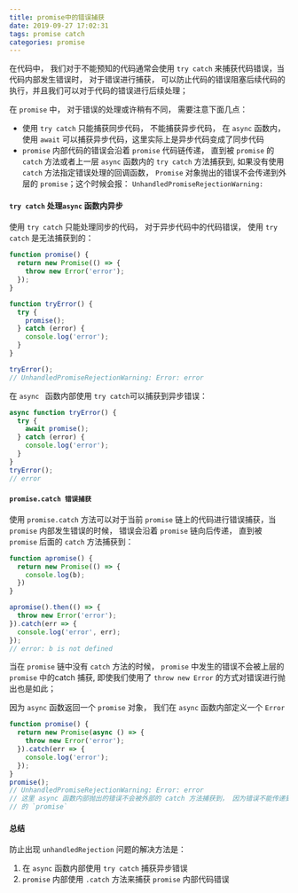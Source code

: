 ```yaml
---
title: promise中的错误捕获
date: 2019-09-27 17:02:31
tags: promise catch
categories: promise
---
```


在代码中， 我们对于不能预知的代码通常会使用 `try catch` 来捕获代码错误，当代码内部发生错误时， 对于错误进行捕获， 可以防止代码的错误阻塞后续代码的执行，并且我们可以对于代码的错误进行后续处理；

在 `promise` 中， 对于错误的处理或许稍有不同， 需要注意下面几点：

* 使用 `try catch` 只能捕获同步代码， 不能捕获异步代码， 在 `async` 函数内， 使用 `await` 可以捕获异步代码，这里实际上是异步代码变成了同步代码
* `promise` 内部代码的错误会沿着 `promise` 代码链传递， 直到被 `promise` 的 `catch` 方法或者上一层 `async`  函数内的  `try catch` 方法捕获到, 如果没有使用 `catch` 方法指定错误处理的回调函数， `Promise` 对象抛出的错误不会传递到外层的 `promise`；这个时候会报： `UnhandledPromiseRejectionWarning:`

#### `try catch` 处理`async` 函数内异步

使用 `try catch` 只能处理同步的代码， 对于异步代码中的代码错误， 使用 `try catch` 是无法捕获到的：

```js
function promise() {
  return new Promise(() => {
    throw new Error('error');
  });
}

function tryError() {
  try {
    promise();
  } catch (error) {
    console.log('error');
  }
}

tryError();
// UnhandledPromiseRejectionWarning: Error: error
```

在 `async ` 函数内部使用 `try catch`可以捕获到异步错误：

```js
async function tryError() {
  try {
    await promise();
  } catch (error) {
    console.log('error');
  }
}
tryError();
// error
```

#### `promise.catch 错误捕获`

使用 `promise.catch` 方法可以对于当前 `promise` 链上的代码进行错误捕获，当 `promise` 内部发生错误的时候， 错误会沿着 `promise` 链向后传递， 直到被 `promise` 后面的 `catch` 方法捕获到：

```js
function apromise() {
  return new Promise(() => {
    console.log(b);
  })
}

apromise().then(() => {
  throw new Error('error');
}).catch(err => {
  console.log('error', err);
});
// error: b is not defined
```

当在 `promise` 链中没有 `catch` 方法的时候， `promise` 中发生的错误不会被上层的 `promise` 中的catch 捕获, 即使我们使用了 `throw new Error` 的方式对错误进行抛出也是如此；

因为 `async` 函数返回一个 `promise` 对象， 我们在 `async` 函数内部定义一个 `Error`

```js
function promise() {
  return new Promise(async () => {
    throw new Error('error');
  }).catch(err => {
    console.log('error');
  });
}
promise();
// UnhandledPromiseRejectionWarning: Error: error
// 这里 async 函数内部抛出的错误不会被外部的 catch 方法捕获到， 因为错误不能传递到外层
// 的 `promise`
```

#### 总结

防止出现 `unhandledRejection` 问题的解决方法是：

1. 在 `async` 函数内部使用 `try catch` 捕获异步错误
2.  `promise` 内部使用 `.catch` 方法来捕获 `promise` 内部代码错误

